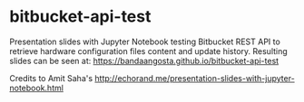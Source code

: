 # bitbucket-api-test
Presentation slides with Jupyter Notebook testing Bitbucket REST API to retrieve hardware configuration files content and update history. Resulting slides can be seen at:
https://bandaangosta.github.io/bitbucket-api-test

Credits to Amit Saha's http://echorand.me/presentation-slides-with-jupyter-notebook.html
